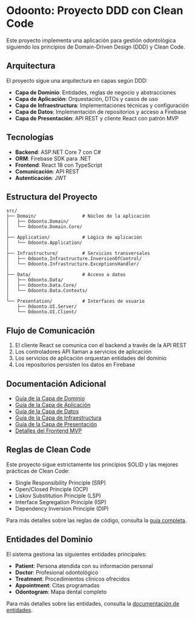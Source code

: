 # Odoonto: Proyecto DDD con Clean Code

Este proyecto implementa una aplicación para gestión odontológica siguiendo los principios de Domain-Driven Design (DDD) y Clean Code.

## Arquitectura

El proyecto sigue una arquitectura en capas según DDD:

- **Capa de Dominio**: Entidades, reglas de negocio y abstracciones
- **Capa de Aplicación**: Orquestación, DTOs y casos de uso
- **Capa de Infraestructura**: Implementaciones técnicas y configuración
- **Capa de Datos**: Implementación de repositorios y acceso a Firebase
- **Capa de Presentación**: API REST y cliente React con patrón MVP

## Tecnologías

- **Backend**: ASP.NET Core 7 con C#
- **ORM**: Firebase SDK para .NET
- **Frontend**: React 18 con TypeScript
- **Comunicación**: API REST
- **Autenticación**: JWT

## Estructura del Proyecto

```
src/
├── Domain/                 # Núcleo de la aplicación
│   ├── Odoonto.Domain/
│   └── Odoonto.Domain.Core/
│
├── Application/            # Lógica de aplicación
│   └── Odoonto.Application/
│
├── Infrastructure/         # Servicios transversales
│   ├── Odoonto.Infrastructure.InversionOfControl/
│   └── Odoonto.Infrastructure.ExceptionsHandler/
│
├── Data/                   # Acceso a datos
│   ├── Odoonto.Data/
│   ├── Odoonto.Data.Core/
│   └── Odoonto.Data.Contexts/
│
└── Presentation/           # Interfaces de usuario
    ├── Odoonto.UI.Server/
    └── Odoonto.UI.Client/
```

## Flujo de Comunicación

1. El cliente React se comunica con el backend a través de la API REST
2. Los controladores API llaman a servicios de aplicación
3. Los servicios de aplicación orquestan entidades del dominio
4. Los repositorios persisten los datos en Firebase

## Documentación Adicional

- [Guía de la Capa de Dominio](src/Domain/README.md)
- [Guía de la Capa de Aplicación](src/Application/README.md)
- [Guía de la Capa de Datos](src/Data/README.md)
- [Guía de la Capa de Infraestructura](src/Infrastructure/README.md)
- [Guía de la Capa de Presentación](src/Presentation/README.md)
- [Detalles del Frontend MVP](src/Presentation/Odoonto.UI.Client/src/README.md)

## Reglas de Clean Code

Este proyecto sigue estrictamente los principios SOLID y las mejores prácticas de Clean Code:

- Single Responsibility Principle (SRP)
- Open/Closed Principle (OCP)
- Liskov Substitution Principle (LSP)
- Interface Segregation Principle (ISP)
- Dependency Inversion Principle (DIP)

Para más detalles sobre las reglas de código, consulta la [guía completa](docs/Clean_Code_Guidelines.md).

## Entidades del Dominio

El sistema gestiona las siguientes entidades principales:

- **Patient**: Persona atendida con su información personal
- **Doctor**: Profesional odontológico
- **Treatment**: Procedimientos clínicos ofrecidos
- **Appointment**: Citas programadas
- **Odontogram**: Mapa dental completo

Para más detalles sobre las entidades, consulta la [documentación de entidades](docs/Domain_Entities.md).

